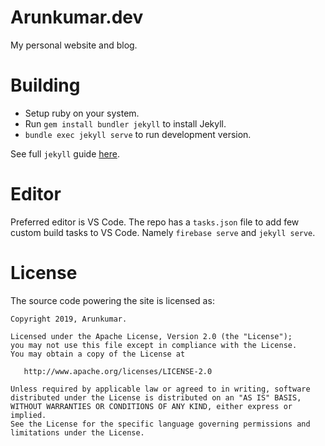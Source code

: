 # Arunkumar.dev
My personal website and blog.

# Building

* Setup ruby on your system.
* Run `gem install bundler jekyll` to install Jekyll.
* `bundle exec jekyll serve` to run development version.

See full `jekyll` guide [here](https://jekyllrb.com/).

# Editor

Preferred editor is VS Code. The repo has a `tasks.json` file to add few custom build tasks to VS Code. Namely `firebase serve` and `jekyll serve`.

# License

The source code powering the site is licensed as:

    Copyright 2019, Arunkumar.

    Licensed under the Apache License, Version 2.0 (the "License");
    you may not use this file except in compliance with the License.
    You may obtain a copy of the License at

       http://www.apache.org/licenses/LICENSE-2.0

    Unless required by applicable law or agreed to in writing, software
    distributed under the License is distributed on an "AS IS" BASIS,
    WITHOUT WARRANTIES OR CONDITIONS OF ANY KIND, either express or implied.
    See the License for the specific language governing permissions and
    limitations under the License.
